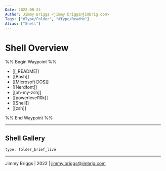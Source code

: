 ```yaml
---
Date: 2022-09-24
Author: Jimmy Briggs <jimmy.briggs@jimbrig.com>
Tags: ["#Type/Folder", "#Type/ReadMe"]
Alias: ["Shell"]
---
```


# Shell Overview

%% Begin Waypoint %%
- [[_README]]
- [[Bash]]
- [[Microsoft DOS]]
- [[Nerdfont]]
- [[oh-my-zsh]]
- [[powerlevel10k]]
- [[Shell]]
- [[zsh]]

%% End Waypoint %%

***

## Shell Gallery

 
```ccard
type: folder_brief_live
```
 

***

Jimmy Briggs | 2022 | <jimmy.briggs@jimbrig.com>



